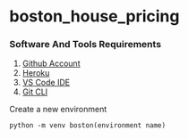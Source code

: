 # boston_house_pricing

### Software And Tools Requirements

1. [Github Account](https://github.com)
2. [Heroku](https://heroku.com)
3. [VS Code IDE](https://code.visualstudio.com/)
4. [Git CLI](https://git-scm.com/book/en/v2/Getting-Started-The-Command-Line)

Create a new environment

```
python -m venv boston(environment name)
```